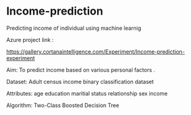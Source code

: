 # Income-prediction
Predicting income of individual using machine learnig 



Azure project link : 

https://gallery.cortanaintelligence.com/Experiment/Income-prediction-experiment

Aim: To predict income based on various personal factors .



Dataset: Adult census income binary classification dataset

Attributes:
age
education
maritial status
relationship
sex
income

Algorithm: Two-Class Boosted Decision Tree
